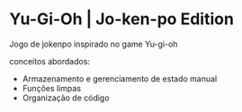 # Yu-Gi-Oh | Jo-ken-po Edition

Jogo de jokenpo inspirado no game Yu-gi-oh

conceitos abordados:

- Armazenamento e gerenciamento de estado manual
- Funções limpas
- Organização de código
